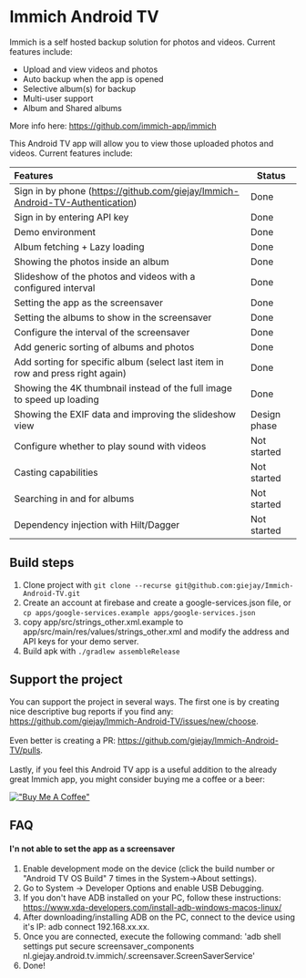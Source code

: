 # Immich Android TV

Immich is a self hosted backup solution for photos and videos. Current features include:

- Upload and view videos and photos
- Auto backup when the app is opened
- Selective album(s) for backup
- Multi-user support
- Album and Shared albums

More info here: https://github.com/immich-app/immich

This Android TV app will allow you to view those uploaded photos and videos. Current features
include:

| Features                                                                       | Status       |
|:-------------------------------------------------------------------------------|--------------|
| Sign in by phone (https://github.com/giejay/Immich-Android-TV-Authentication)  | Done         |
| Sign in by entering API key                                                    | Done         |
| Demo environment                                                               | Done         |
| Album fetching + Lazy loading                                                  | Done         |
| Showing the photos inside an album                                             | Done         |
| Slideshow of the photos and videos with a configured interval                  | Done         |
| Setting the app as the screensaver                                             | Done         |
| Setting the albums to show in the screensaver                                  | Done         |
| Configure the interval of the screensaver                                      | Done         |
| Add generic sorting of albums and photos                                       | Done         |
| Add sorting for specific album (select last item in row and press right again) | Done         |
| Showing the 4K thumbnail instead of the full image to speed up loading         | Done         |
| Showing the EXIF data and improving the slideshow view                         | Design phase |
| Configure whether to play sound with videos                                    | Not started  |
| Casting capabilities                                                           | Not started  |
| Searching in and for albums                                                    | Not started  |
| Dependency injection with Hilt/Dagger                                          | Not started  |

## Build steps
1. Clone project with `git clone --recurse git@github.com:giejay/Immich-Android-TV.git`
2. Create an account at firebase and create a google-services.json file, or
`cp apps/google-services.example apps/google-services.json`
3. copy app/src/strings_other.xml.example to app/src/main/res/values/strings_other.xml and modify the address and API keys for your demo server.
4. Build apk with `./gradlew assembleRelease`
   
## Support the project
You can support the project in several ways. The first one is by creating nice descriptive bug
reports if you find any: https://github.com/giejay/Immich-Android-TV/issues/new/choose.
<br><br>Even better is creating a PR: https://github.com/giejay/Immich-Android-TV/pulls.
<br><br>
Lastly, if you feel this Android TV app is a useful addition to the already great Immich app, you
might consider buying me a coffee or a beer:

[!["Buy Me A Coffee"](https://www.buymeacoffee.com/assets/img/custom_images/orange_img.png)](https://www.buymeacoffee.com/giejay)

## FAQ
#### I'n not able to set the app as a screensaver
  1. Enable development mode on the device (click the build number or "Android TV OS Build" 7 times in the System->About settings).
2. Go to System -> Developer Options and enable USB Debugging.
3. If you don't have ADB installed on your PC, follow these instructions: https://www.xda-developers.com/install-adb-windows-macos-linux/
4. After downloading/installing ADB on the PC, connect to the device using it's IP: adb connect 192.168.xx.xx.
5. Once you are connected, execute the following command: 'adb shell settings put secure screensaver_components nl.giejay.android.tv.immich/.screensaver.ScreenSaverService'
6. Done!
